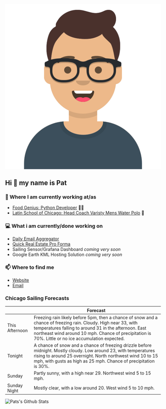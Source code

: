 [![Social banner for p-j-falconer](https://raw.githubusercontent.com/P-J-FALCONER/P-J-FALCONER/master/assets/avataaars.svg)](https://patfalconer.com/)
## Hi :wave: my name is Pat

### 💼 Where I am currently working at/as
- [Food Genius: Python Developer](https://getfoodgenius.com/) 🍔🐍
- [Latin School of Chicago: Head Coach Varisty Mens Water Polo](https://www.latinschool.org/) 🤽


### 💻 What i am currently/done working on
 - [Daily Email Aggregator](https://github.com/P-J-FALCONER/dott_daily_mail)
 - [Quick Real Estate Pro Forma](https://github.com/P-J-FALCONER/henry)
 - Sailing Sensor/Grafana Dashboard *coming very soon*
 - Google Earth KML Hosting Solution *coming very soon*

### 📫 Where to find me
 - [Website](https://patfalconer.com/)
 - [Email](mailto:patrick.j.falconer@gmail.com)


### Chicago Sailing Forecasts
|   | Forecast  |
|---|---|
| This Afternoon | Freezing rain likely before 5pm, then a chance of snow and a chance of freezing rain. Cloudy. High near 33, with temperatures falling to around 31 in the afternoon. East northeast wind around 10 mph. Chance of precipitation is 70%. Little or no ice accumulation expected. |
| Tonight | A chance of snow and a chance of freezing drizzle before midnight. Mostly cloudy. Low around 23, with temperatures rising to around 25 overnight. North northwest wind 10 to 15 mph, with gusts as high as 25 mph. Chance of precipitation is 30%. |
| Sunday | Partly sunny, with a high near 29. Northwest wind 5 to 15 mph. |
| Sunday Night | Mostly clear, with a low around 20. West wind 5 to 10 mph. |

![Pats's Github Stats](https://github-readme-stats.vercel.app/api?username=p-j-falconer&show_icons=true&theme=radical)
